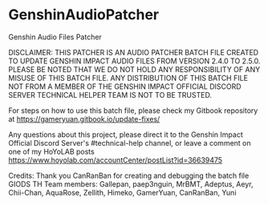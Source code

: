 # GenshinAudioPatcher
Genshin Audio Files Patcher 

DISCLAIMER: THIS PATCHER IS AN AUDIO PATCHER BATCH FILE CREATED TO UPDATE GENSHIN IMPACT AUDIO FILES FROM VERSION 2.4.0 TO 2.5.0. PLEASE BE NOTED THAT WE DO NOT HOLD ANY RESPONSIBILITY OF ANY MISUSE OF THIS BATCH FILE. ANY DISTRIBUTION OF THIS BATCH FILE NOT FROM A MEMBER OF THE GENSHIN IMPACT OFFICIAL DISCORD SERVER TECHNICAL HELPER TEAM IS NOT TO BE TRUSTED.

For steps on how to use this batch file, please check my Gitbook repository at https://gameryuan.gitbook.io/update-fixes/

Any questions about this project, please direct it to the Genshin Impact Official Discord Server's #technical-help channel, or leave a comment on one of my HoYoLAB posts https://www.hoyolab.com/accountCenter/postList?id=36639475

Credits:
Thank you CanRanBan for creating and debugging the batch file
GIODS TH Team members: Gallepan, paep3nguin, MrBMT, Adeptus, Aeyr, Chii-Chan, AquaRose, Zellith, Himeko, GamerYuan, CanRanBan, Yuni
